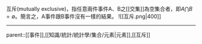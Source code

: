 互斥(mutually exclusive)，指任意兩件事件A、B之[[交集]]為空集合者，即$A \bigcap B =\emptyset$。簡言之，A事件跟B事件沒有一樣的結果。
![[互斥.png|400]]
- - -
parent::[[事件]],[[知識/統計/統計學/集合/元素|元素]],[[互斥]]

